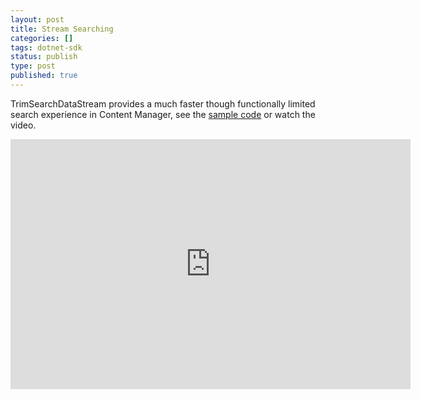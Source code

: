 ```yaml
---
layout: post
title: Stream Searching
categories: []
tags: dotnet-sdk
status: publish
type: post
published: true
---
```


TrimSearchDataStream provides a much faster though functionally limited search experience in Content Manager, see the [sample code](https://github.com/content-manager-sdk/Community/tree/master/Samples/SDK/CSharp/StreamSearch) or watch the video.
<iframe src="https://player.vimeo.com/video/396623209?app_id=122963&amp;wmode=opaque" width="640" height="400" frameborder="0" title="Power BI" allow="autoplay; fullscreen" allowfullscreen=""></iframe>
